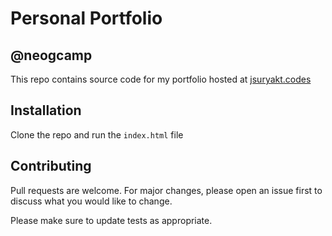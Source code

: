 # Personal Portfolio 

## @neogcamp
This repo contains source code for my portfolio hosted at [jsuryakt.codes](https://jsuryakt.netlify.app)

## Installation

Clone the repo and run the ```index.html``` file



## Contributing
Pull requests are welcome. For major changes, please open an issue first to discuss what you would like to change.

Please make sure to update tests as appropriate.

